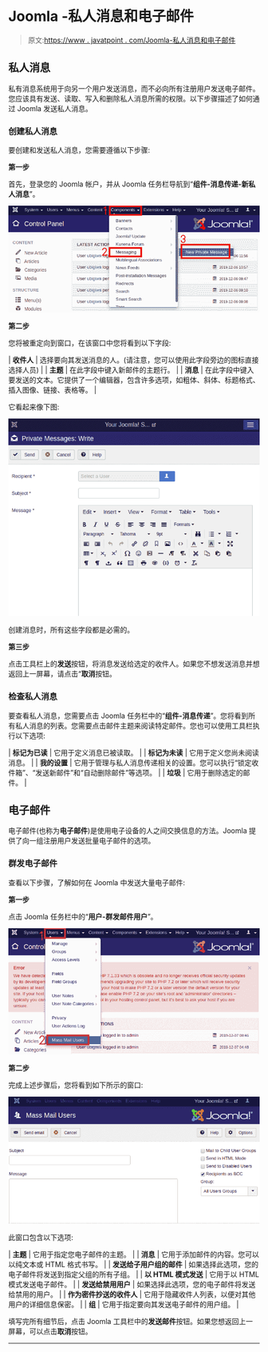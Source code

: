 # Joomla -私人消息和电子邮件

> 原文:[https://www . javatpoint . com/Joomla-私人消息和电子邮件](https://www.javatpoint.com/joomla-private-messages-and-emails)

## 私人消息

私有消息系统用于向另一个用户发送消息，而不必向所有注册用户发送电子邮件。您应该具有发送、读取、写入和删除私人消息所需的权限。以下步骤描述了如何通过 Joomla 发送私人消息。

### 创建私人消息

要创建和发送私人消息，您需要遵循以下步骤:

**第一步**

首先，登录您的 Joomla 帐户，并从 Joomla 任务栏导航到“**组件-消息传递-新私人消息**”。

![Joomla Private Messages & Emails](img/ead66f1aee0cf3a4ff52cad383dc9ec8.png)

**第二步**

您将被重定向到窗口，在该窗口中您将看到以下字段:

| **收件人** | 选择要向其发送消息的人。(请注意，您可以使用此字段旁边的图标直接选择人员) |
| **主题** | 在此字段中键入新邮件的主题行。 |
| **消息** | 在此字段中键入要发送的文本。它提供了一个编辑器，包含许多选项，如粗体、斜体、标题格式、插入图像、链接、表格等。 |

它看起来像下图:

![Joomla Private Messages & Emails](img/6a4b797f3fa3a7a3e9784917dadef8ae.png)

创建消息时，所有这些字段都是必需的。

**第三步**

点击工具栏上的**发送**按钮，将消息发送给选定的收件人。如果您不想发送消息并想返回上一屏幕，请点击“**取消**按钮。

### 检查私人消息

要查看私人消息，您需要点击 Joomla 任务栏中的“**组件-消息传递**”。您将看到所有私人消息的列表。您需要点击邮件主题来阅读特定邮件。您也可以使用工具栏执行以下选项:

| **标记为已读** | 它用于定义消息已被读取。 |
| **标记为未读** | 它用于定义您尚未阅读消息。 |
| **我的设置** | 它用于管理与私人消息传递相关的设置。您可以执行“锁定收件箱”、“发送新邮件”和“自动删除邮件”等选项。 |
| **垃圾** | 它用于删除选定的邮件。 |

## 电子邮件

电子邮件(也称为**电子邮件**)是使用电子设备的人之间交换信息的方法。Joomla 提供了向一组注册用户发送批量电子邮件的选项。

### 群发电子邮件

查看以下步骤，了解如何在 Joomla 中发送大量电子邮件:

**第一步**

点击 Joomla 任务栏中的“**用户-群发邮件用户**”。

![Joomla Private Messages & Emails](img/81d8ea1c657d20109424fe9c90b037ef.png)

**第二步**

完成上述步骤后，您将看到如下所示的窗口:

![Joomla Private Messages & Emails](img/3726c798ec5407b8afb84cab18a92522.png)

此窗口包含以下选项:

| **主题** | 它用于指定您电子邮件的主题。 |
| **消息** | 它用于添加邮件的内容。您可以以纯文本或 HTML 格式书写。 |
| **发送给子用户组的邮件** | 如果选择此选项，您的电子邮件将发送到指定父组的所有子组。 |
| **以 HTML 模式发送** | 它用于以 HTML 模式发送电子邮件。 |
| **发送给禁用用户** | 如果选择此选项，您的电子邮件将发送给禁用的用户。 |
| **作为密件抄送的收件人** | 它用于隐藏收件人列表，以便对其他用户的详细信息保密。 |
| **组** | 它用于指定要向其发送电子邮件的用户组。 |

填写完所有细节后，点击 Joomla 工具栏中的**发送邮件**按钮。如果您想返回上一屏幕，可以点击**取消**按钮。

* * *